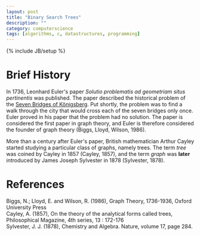 ```yaml
---
layout: post
title: "Binary Search Trees"
description: ""
category: computerscience
tags: [algorithms, c, datastructures, programming]
---
```

{% include JB/setup %}
# Brief History
In 1736, Leonhard Euler's paper
*Solutio problematis ad geometriam situs pertinentis* was published.
The paper described the historical problem of the
[Seven Bridges of Königsberg](http://en.wikipedia.org/wiki/Seven_Bridges_of_K%C3%B6nigsberg).
Put shortly, the problem was to find a walk through the city that would cross
each of the seven bridges only once. Euler proved in his paper that the problem
had no solution. The paper is considered the first paper in graph theory,
and Euler is therefore considered the founder of graph theory
(Biggs, Lloyd, Wilson, 1986).

More than a century after Euler's paper, British mathematician Arthur Cayley
started studying a particular class of graphs, namely trees. The term *tree*
was coined by Cayley in 1857 (Cayley, 1857), and the term *graph* was **later**
introduced by James Joseph Sylvester in 1878 (Sylvester, 1878).

# References
Biggs, N.; Lloyd, E. and Wilson, R. (1986), Graph Theory, 1736-1936, Oxford University Press  
Cayley, A. (1857), On the theory of the analytical forms called trees, Philosophical Magazine, 4th series, 13 : 172-176  
Sylvester, J. J. (1878), Chemistry and Algebra. Nature, volume 17, page 284.  
